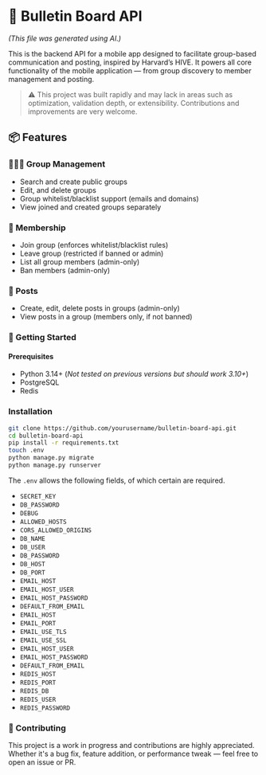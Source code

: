 # 📣 Bulletin Board API

*(This file was generated using AI.)*

This is the backend API for a mobile app designed to facilitate group-based communication and posting, inspired by Harvard’s HIVE. It powers all core functionality of the mobile application — from group discovery to member management and posting.

> ⚠️ This project was built rapidly and may lack in areas such as optimization, validation depth, or extensibility. Contributions and improvements are very welcome.

## 📦 Features

### 🧑‍🤝‍🧑 Group Management

* Search and create public groups
* Edit, and delete groups
* Group whitelist/blacklist support (emails and domains)
* View joined and created groups separately

### 👥 Membership

* Join group (enforces whitelist/blacklist rules)
* Leave group (restricted if banned or admin)
* List all group members (admin-only)
* Ban members (admin-only)

### 📝 Posts

* Create, edit, delete posts in groups (admin-only)
* View posts in a group (members only, if not banned)

### 🚀 Getting Started

#### Prerequisites

* Python 3.14+ (*Not tested on previous versions but should work 3.10+*)
* PostgreSQL
* Redis

### Installation

```bash
git clone https://github.com/yourusername/bulletin-board-api.git
cd bulletin-board-api
pip install -r requirements.txt
touch .env
python manage.py migrate
python manage.py runserver
```

The ```.env``` allows the following fields, of which certain are required.

* ```SECRET_KEY```
* ```DB_PASSWORD```
* ```DEBUG```
* ```ALLOWED_HOSTS```
* ```CORS_ALLOWED_ORIGINS```
* ```DB_NAME```
* ```DB_USER```
* ```DB_PASSWORD```
* ```DB_HOST```
* ```DB_PORT```
* ```EMAIL_HOST```
* ```EMAIL_HOST_USER```
* ```EMAIL_HOST_PASSWORD```
* ```DEFAULT_FROM_EMAIL```
* ```EMAIL_HOST```
* ```EMAIL_PORT```
* ```EMAIL_USE_TLS```
* ```EMAIL_USE_SSL```
* ```EMAIL_HOST_USER```
* ```EMAIL_HOST_PASSWORD```
* ```DEFAULT_FROM_EMAIL```
* ```REDIS_HOST```
* ```REDIS_PORT```
* ```REDIS_DB```
* ```REDIS_USER```
* ```REDIS_PASSWORD```

### 🤝 Contributing

This project is a work in progress and contributions are highly appreciated. Whether it's a bug fix, feature addition, or performance tweak — feel free to open an issue or PR.
